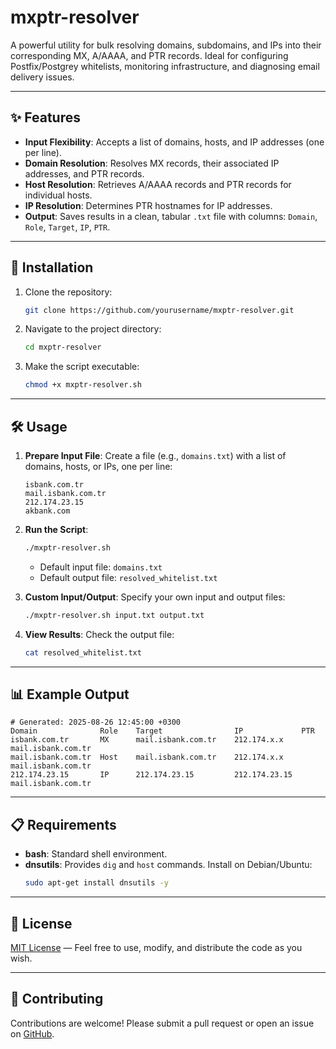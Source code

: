 # mxptr-resolver

A powerful utility for bulk resolving domains, subdomains, and IPs into their corresponding MX, A/AAAA, and PTR records. Ideal for configuring Postfix/Postgrey whitelists, monitoring infrastructure, and diagnosing email delivery issues.

---

## ✨ Features

- **Input Flexibility**: Accepts a list of domains, hosts, and IP addresses (one per line).
- **Domain Resolution**: Resolves MX records, their associated IP addresses, and PTR records.
- **Host Resolution**: Retrieves A/AAAA records and PTR records for individual hosts.
- **IP Resolution**: Determines PTR hostnames for IP addresses.
- **Output**: Saves results in a clean, tabular `.txt` file with columns: `Domain`, `Role`, `Target`, `IP`, `PTR`.

---

## 🚀 Installation

1. Clone the repository:
   ```bash
   git clone https://github.com/yourusername/mxptr-resolver.git
   ```
2. Navigate to the project directory:
   ```bash
   cd mxptr-resolver
   ```
3. Make the script executable:
   ```bash
   chmod +x mxptr-resolver.sh
   ```

---

## 🛠️ Usage

1. **Prepare Input File**: Create a file (e.g., `domains.txt`) with a list of domains, hosts, or IPs, one per line:
   ```
   isbank.com.tr
   mail.isbank.com.tr
   212.174.23.15
   akbank.com
   ```

2. **Run the Script**:
   ```bash
   ./mxptr-resolver.sh
   ```
   - Default input file: `domains.txt`
   - Default output file: `resolved_whitelist.txt`

3. **Custom Input/Output**: Specify your own input and output files:
   ```bash
   ./mxptr-resolver.sh input.txt output.txt
   ```

4. **View Results**: Check the output file:
   ```bash
   cat resolved_whitelist.txt
   ```

---

## 📊 Example Output

```plaintext
# Generated: 2025-08-26 12:45:00 +0300
Domain              Role    Target                IP             PTR
isbank.com.tr       MX      mail.isbank.com.tr    212.174.x.x    mail.isbank.com.tr
mail.isbank.com.tr  Host    mail.isbank.com.tr    212.174.x.x    mail.isbank.com.tr
212.174.23.15       IP      212.174.23.15         212.174.23.15  mail.isbank.com.tr
```

---

## 📋 Requirements

- **bash**: Standard shell environment.
- **dnsutils**: Provides `dig` and `host` commands.
  Install on Debian/Ubuntu:
  ```bash
  sudo apt-get install dnsutils -y
  ```

---

## 📜 License

[MIT License](LICENSE) — Feel free to use, modify, and distribute the code as you wish.

---

## 🌟 Contributing

Contributions are welcome! Please submit a pull request or open an issue on [GitHub](https://github.com/yourusername/mxptr-resolver).